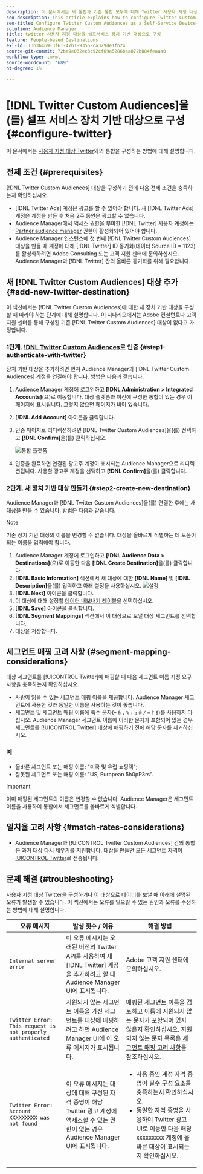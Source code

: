 ```yaml
---
description: 이 문서에서는 새 통합과 기존 통합 모두에 대해 Twitter 사용자 지정 대상을 구성하는 방법을 설명합니다.
seo-description: This article explains how to configure Twitter Custom Audiences for both new and existing integrations.
seo-title: Configure Twitter Custom Audiences as a Self-Service Device-Based Destination
solution: Audience Manager
title: twitter 사용자 지정 대상을 셀프서비스 장치 기반 대상으로 구성
feature: People-based Destinations
exl-id: 13b36469-3f61-47b1-9355-ca329de1fb24
source-git-commit: 72be9e032ec3c92cf09a5286baa872b884feaaa0
workflow-type: tm+mt
source-wordcount: '689'
ht-degree: 1%

---
```


# [!DNL Twitter Custom Audiences]을(를) 셀프 서비스 장치 기반 대상으로 구성 {#configure-twitter}

이 문서에서는 [사용자 지정 대상 Twitter](https://business.twitter.com/en/help/campaign-setup/campaign-targeting/custom-audiences.html)와의 통합을 구성하는 방법에 대해 설명합니다.

## 전제 조건 {#prerequisites}

[!DNL Twitter Custom Audiences] 대상을 구성하기 전에 다음 전제 조건을 충족하는지 확인하십시오.

* [!DNL Twitter Ads] 계정은 광고를 할 수 있어야 합니다. 새 [!DNL Twitter Ads] 계정은 계정을 만든 후 처음 2주 동안은 광고할 수 없습니다.
* Audience Manager에서 액세스 권한을 부여한 [!DNL Twitter] 사용자 계정에는 [Partner audience manager](https://business.twitter.com/en/help/troubleshooting/multi-user-login-faq.html#accesslevels) 권한이 활성화되어 있어야 합니다.
* Audience Manager 인스턴스에 첫 번째 [!DNL Twitter Custom Audiences] 대상을 만들 때 계정에 대해 [!DNL Twitter] ID 동기화(데이터 Source ID = 1123)를 활성화하려면 Adobe Consulting 또는 고객 지원 센터에 문의하십시오. Audience Manager과 [!DNL Twitter] 간의 올바른 동기화를 위해 필요합니다.

## 새 [!DNL Twitter Custom Audiences] 대상 추가 {#add-new-twitter-destination}

이 섹션에서는 [!DNL Twitter Custom Audiences]에 대한 새 장치 기반 대상을 구성할 때 따라야 하는 단계에 대해 설명합니다. 이 시나리오에서는 Adobe 컨설턴트나 고객 지원 센터를 통해 구성된 기존 [!DNL Twitter Custom Audiences] 대상이 없다고 가정합니다.

### 1단계. [!DNL Twitter Custom Audiences](으)로 인증 {#step1-authenticate-with-twitter}

장치 기반 대상을 추가하려면 먼저 Audience Manager과 [!DNL Twitter Custom Audiences] 계정을 연결해야 합니다. 방법은 다음과 같습니다.

1. Audience Manager 계정에 로그인하고 **[!DNL Administration > Integrated Accounts]**(으)로 이동합니다. 대상 플랫폼과 이전에 구성한 통합이 있는 경우 이 페이지에 표시됩니다. 그렇지 않으면 페이지가 비어 있습니다.
1. **[!DNL Add Account]** 아이콘을 클릭합니다.
1. 인증 페이지로 리디렉션하려면 [!DNL Twitter Custom Audiences]을(를) 선택하고 **[!DNL Confirm]**&#x200B;을(를) 클릭하십시오.

   ![통합 플랫폼](assets/dbd-integrated-platforms.png)

1. 인증을 완료하면 연결된 광고주 계정이 표시되는 Audience Manager으로 리디렉션됩니다. 사용할 광고주 계정을 선택하고 **[!DNL Confirm]**&#x200B;을(를) 클릭합니다.

### 2단계. 새 장치 기반 대상 만들기 {#step2-create-new-destination}

Audience Manager과 [!DNL Twitter Custom Audiences]을(를) 연결한 후에는 새 대상을 만들 수 있습니다. 방법은 다음과 같습니다.

>[!NOTE]
>
>기존 장치 기반 대상의 이름을 변경할 수 없습니다. 대상을 올바르게 식별하는 데 도움이 되는 이름을 입력해야 합니다.

1. Audience Manager 계정에 로그인하고 **[!DNL Audience Data > Destinations]**(으)로 이동한 다음 **[!DNL Create Destination]**&#x200B;을(를) 클릭합니다.
1. **[!DNL Basic Information]** 섹션에서 새 대상에 대한 **[!DNL Name]** 및 **[!DNL Description]**&#x200B;을(를) 입력하고 아래 설정을 사용하십시오. ![설정](assets/dbd-new-basic.png)
1. **[!DNL Next]** 아이콘을 클릭합니다.
1. 이 대상에 대해 설정할 [데이터 내보내기 레이블](/help/using/features/data-export-controls.md#controls-labels)을 선택하십시오.
1. **[!DNL Save]** 아이콘을 클릭합니다.
1. **[!DNL Segment Mappings]** 섹션에서 이 대상으로 보낼 대상 세그먼트를 선택합니다.
1. 대상을 저장합니다.

## 세그먼트 매핑 고려 사항 {#segment-mapping-considerations}

대상 세그먼트를 [!UICONTROL Twitter]에 매핑할 때 다음 세그먼트 이름 지정 요구 사항을 충족하는지 확인하십시오.

* 사람이 읽을 수 있는 세그먼트 매핑 이름을 제공합니다. Audience Manager 세그먼트에 사용한 것과 동일한 이름을 사용하는 것이 좋습니다.
* 세그먼트 및 세그먼트 매핑 이름에 특수 문자(`+` `&` `,` `%` `:` `;` `@` `/` `=` `?` `$`)를 사용하지 마십시오. Audience Manager 세그먼트 이름에 이러한 문자가 포함되어 있는 경우 세그먼트를 [!UICONTROL Twitter] 대상에 매핑하기 전에 해당 문자를 제거하십시오.

### 예

* 올바른 세그먼트 또는 매핑 이름: &quot;미국 및 유럽 쇼핑객&quot;;
* 잘못된 세그먼트 또는 매핑 이름: &quot;US, European 5h0pP3rs&quot;.

>[!IMPORTANT]
>
>이미 매핑된 세그먼트의 이름은 변경할 수 없습니다. Audience Manager은 세그먼트 이름을 사용하여 통합에서 세그먼트를 올바르게 식별합니다.

## 일치율 고려 사항 {#match-rates-considerations}

* Audience Manager과 [!UICONTROL Twitter Custom Audiences] 간의 통합은 과거 대상 다시 채우기를 지원합니다. 대상을 만들면 모든 세그먼트 자격이 [!UICONTROL Twitter](으)로 전송됩니다.

## 문제 해결 {#troubleshooting}

사용자 지정 대상 Twitter을 구성하거나 이 대상으로 데이터를 보낼 때 아래에 설명된 오류가 발생할 수 있습니다. 이 섹션에서는 오류를 일으킬 수 있는 원인과 오류를 수정하는 방법에 대해 설명합니다.

| 오류 메시지 | 발생 횟수 / 이유 | 해결 방법 |
|---|---|---|
| `Internal server error` | 이 오류 메시지는 오래된 버전의 Twitter API를 사용하여 새 [!DNL Twitter] 계정을 추가하려고 할 때 Audience Manager UI에 표시됩니다. | Adobe 고객 지원 센터에 문의하십시오. |
| `Twitter Error: This request is not properly authenticated` | 지원되지 않는 세그먼트 이름을 가진 세그먼트를 대상에 매핑하려고 하면 Audience Manager UI에 이 오류 메시지가 표시됩니다. | 매핑된 세그먼트 이름을 검토하고 이름에 지원되지 않는 문자가 포함되어 있지 않은지 확인하십시오. 지원되지 않는 문자 목록은 [세그먼트 매핑 고려 사항](#segment-mapping-considerations)을 참조하십시오. |
| `Twitter Error: Account XXXXXXXXX was not found` | 이 오류 메시지는 대상에 대해 구성된 자격 증명이 해당 Twitter 광고 계정에 액세스할 수 있는 권한이 없는 경우 Audience Manager UI에 표시됩니다. | <ul><li>사용 중인 계정 자격 증명이 [필수 구성 요소](#prerequisites)를 충족하는지 확인하십시오.</li><li>동일한 자격 증명을 사용하여 Twitter 광고 UI로 이동한 다음 해당 `XXXXXXXXX` 계정에 올바른 대상이 표시되는지 확인하십시오. </li></ul> |